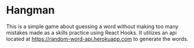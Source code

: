 # Hangman
This is a simple game about guessing a word without making too many mistakes made as a skills practice using React Hooks. 
It utilizes an api located at https://random-word-api.herokuapp.com to generate the words. 
